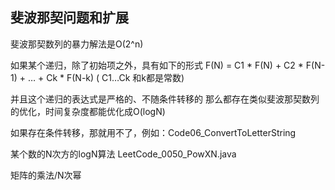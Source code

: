 ## 斐波那契问题和扩展

斐波那契数列的暴力解法是O(2^n)
 
如果某个递归，除了初始项之外，具有如下的形式
F(N) = C1 * F(N) + C2 * F(N-1) + … + Ck * F(N-k) ( C1…Ck 和k都是常数)

并且这个递归的表达式是严格的、不随条件转移的
那么都存在类似斐波那契数列的优化，时间复杂度都能优化成O(logN)

如果存在条件转移，那就用不了，例如：Code06_ConvertToLetterString



某个数的N次方的logN算法
LeetCode_0050_PowXN.java

矩阵的乘法/N次幂
